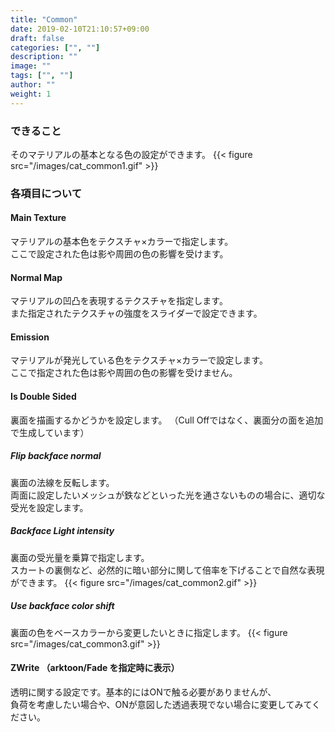 ```yaml
---
title: "Common"
date: 2019-02-10T21:10:57+09:00
draft: false
categories: ["", ""]
description: ""
image: ""
tags: ["", ""]
author: ""
weight: 1
---
```


### できること
そのマテリアルの基本となる色の設定ができます。
{{< figure src="/images/cat_common1.gif" >}}
### 各項目について
#### Main Texture
マテリアルの基本色をテクスチャ×カラーで指定します。  
ここで設定された色は影や周囲の色の影響を受けます。  
#### Normal Map
マテリアルの凹凸を表現するテクスチャを指定します。  
また指定されたテクスチャの強度をスライダーで設定できます。  
#### Emission
マテリアルが発光している色をテクスチャ×カラーで設定します。  
ここで指定された色は影や周囲の色の影響を受けません。
#### Is Double Sided
裏面を描画するかどうかを設定します。
（Cull Offではなく、裏面分の面を追加で生成しています）
##### Flip backface normal
裏面の法線を反転します。  
両面に設定したいメッシュが鉄などといった光を通さないものの場合に、適切な受光を設定します。　
##### Backface Light intensity
裏面の受光量を乗算で指定します。  
スカートの裏側など、必然的に暗い部分に関して倍率を下げることで自然な表現ができます。
{{< figure src="/images/cat_common2.gif" >}}
##### Use backface color shift
裏面の色をベースカラーから変更したいときに指定します。
{{< figure src="/images/cat_common3.gif" >}}
#### ZWrite （arktoon/Fade を指定時に表示）
透明に関する設定です。基本的にはONで触る必要がありませんが、  
負荷を考慮したい場合や、ONが意図した透過表現でない場合に変更してみてください。